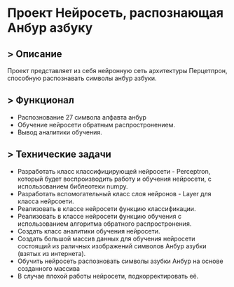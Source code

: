 # Проект Нейросеть, распознающая Анбур азбуку
## > Описание
Проект представляет из себя нейронную сеть архитектуры Перцетпрон,
способную распознавать символы анбур азбуки. 
## > Функционал
- Распознование 27 символа алфавта анбур
- Обучение нейросети обратным распростронением.
- Вывод аналитики обучения.
## > Технические задачи
- Разработать класс классифицирующей нейросети - Perceptron, который будет воспроизводить работу и обучения нейросети, с использованием библеотеки numpy.
- Разработать вспомогательный класс слоя нейронов - Layer для класса нейрсоети.
- Реализовать в классе нейросети функцию классификации.
- Реализовать в классе нейросети функцию обучения с использованием алгоритма обратного распростронения.
- Создать класс аналитики обучения нейросети.
- Создать большой массив данных для обучения нейросети состоящий из раличных изображений символов Анбур азубки (взятых из интернета).
- Обучить нейросеть распозновать символы азубки Анбур на основе созданного массива
- В случае плохой работы нейросети, подкорректировать её.
